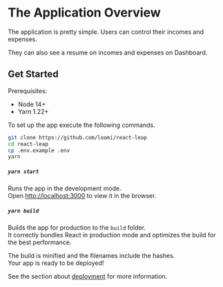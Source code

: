 # The Application Overview

The application is pretty simple. Users can control their incomes and expenses.

They can also see a resume on incomes and expenses on Dashboard.

## Get Started

Prerequisites:

- Node 14+
- Yarn 1.22+

To set up the app execute the following commands.

```bash
git clone https://github.com/loomi/react-leap
cd react-leap
cp .env.example .env
yarn
```

##### `yarn start`

Runs the app in the development mode.\
Open [http://localhost:3000](http://localhost:3000) to view it in the browser.

##### `yarn build`

Builds the app for production to the `build` folder.\
It correctly bundles React in production mode and optimizes the build for the best performance.

The build is minified and the filenames include the hashes.\
Your app is ready to be deployed!

See the section about [deployment](https://facebook.github.io/create-react-app/docs/deployment) for more information.
